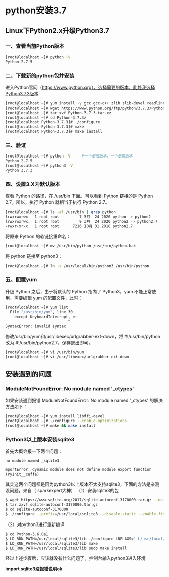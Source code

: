 # python安装3.7
## Linux下Python2.x升级Python3.7
 ### 一、查看当前Python版本
 ```sh
[root@localhost ~]# python -V
Python 2.7.5
```
### 二、下载新的python包并安装
进入Python官网（https://www.python.org），选择需要的版本。此处我选择Python3.7.3版本

```sh
[root@localhost ~]# yum install -y gcc gcc-c++ zlib zlib-devel readline-devel
[root@localhost ~]# wget https://www.python.org/ftp/python/3.7.3/Python-3.7.3.tar.xz
[root@localhost ~]# tar xvf Python-3.7.3.tar.xz 
[root@localhost ~]# cd Python-3.7.3/
[root@localhost Python-3.7.3]# ./configure
[root@localhost Python-3.7.3]# make
[root@localhost Python-3.7.3]# make install
```

### 三、验证
```sh
[root@localhost ~]# python -V     #一个是旧版本，一个是新版本
Python 2.7.5
[root@localhost ~]# python3 -V
Python 3.7.3
```

### 四、设置3.X为默认版本
查看 Python 的路径，在 /usr/bin 下面。可以看到 Python 链接的是 Python 2.7，所以，执行 Python 就相当于执行 Python 2.7。

```sh
[root@localhost ~]# ls -al /usr/bin | grep python
lrwxrwxrwx.  1 root root         7 3月  24 2020 python -> python2
lrwxrwxrwx.  1 root root         9 3月  24 2020 python2 -> python2.7
-rwxr-xr-x.  1 root root      7216 10月 31 2018 python2.7
```
将原来 Python 的软链接重命名：

```sh
[root@localhost ~]# mv /usr/bin/python /usr/bin/python.bak
```
将 python 链接至 python3：

```sh
[root@localhost ~]# ln -s /usr/local/bin/python3 /usr/bin/python
```

### 五、配置yum
升级 Python 之后，由于将默认的 Python 指向了 Python3，yum 不能正常使用，需要编辑 yum 的配置文件，此时：

```sh
[root@localhost ~]# yum list
  File "/usr/bin/yum", line 30
    except KeyboardInterrupt, e:
                            ^
SyntaxError: invalid syntax
```

修改/usr/bin/yum和/usr/libexec/urlgrabber-ext-down，将 #!/usr/bin/python 改为 #!/usr/bin/python2.7，保存退出即可。

```sh
[root@localhost ~]# vi /usr/bin/yum
[root@localhost ~]# vi /usr/libexec/urlgrabber-ext-down
```

## 安装遇到的问题

### ModuleNotFoundError: No module named '_ctypes'
如果安装遇到报错 ModuleNotFoundError: No module named '_ctypes' 的解决方法如下：

```sh
[root@localhost ~]# yum install libffi-devel
[root@localhost ~]# ./configure --enable-optimizations
[root@localhost ~]# make && make install
```

### Python3以上版本安装sqlite3
首先大概会报一下两个问题：

```
no mudole named _sqlite3

mportError: dynamic module does not define module export function (PyInit__caffe)
```
其实这两个问题都是因为python3以上版本不太支持sqlite3，下面的方法是亲测没问题，来自（ sparkexpert大神）
（1）安装sqlite3的包

```sh
$ wget https://www.sqlite.org/2017/sqlite-autoconf-3170000.tar.gz --no-check-certificate
$ tar zxvf sqlite-autoconf-3170000.tar.gz
$ cd sqlite-autoconf-3170000
$ ./configure --prefix=/usr/local/sqlite3 --disable-static --enable-fts5 --enable-json1 CFLAGS="-g -O2 -DSQLITE_ENABLE_FTS3=1 -DSQLITE_ENABLE_FTS4=1 -DSQLITE_ENABLE_RTREE=1"
```

（2）对python3进行重新编译

```sh
$ cd Python-3.6.0a1
$ LD_RUN_PATH=/usr/local/sqlite3/lib ./configure LDFLAGS="-L/usr/local/sqlite3/lib" CPPFLAGS="-I /usr/local/sqlite3/include"
$ LD_RUN_PATH=/usr/local/sqlite3/lib make
$ LD_RUN_PATH=/usr/local/sqlite3/lib sudo make install
```
经过上述步骤后，应该就没有什么问题了，控制台输入python3进入环境

**import sqlite3没报错说明ok**
